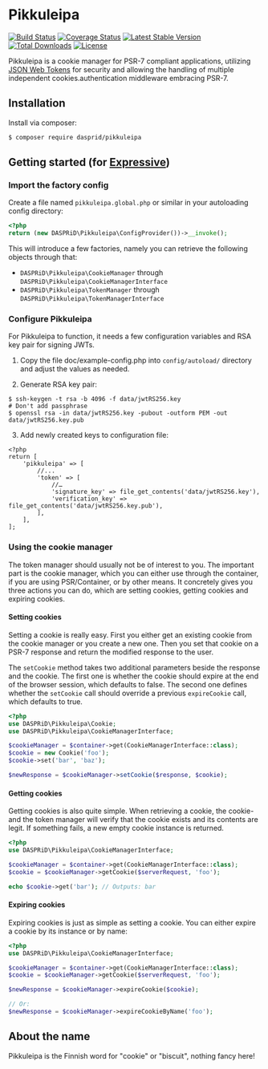 # Pikkuleipa

[![Build Status](https://travis-ci.org/DASPRiD/Pikkuleipa.svg?branch=master)](https://travis-ci.org/DASPRiD/Pikkuleipa)
[![Coverage Status](https://coveralls.io/repos/github/DASPRiD/Pikkuleipa/badge.svg?branch=master)](https://coveralls.io/github/DASPRiD/Pikkuleipa?branch=master)
[![Latest Stable Version](https://poser.pugx.org/dasprid/pikkuleipa/v/stable)](https://packagist.org/packages/dasprid/pikkuleipa)
[![Total Downloads](https://poser.pugx.org/dasprid/pikkuleipa/downloads)](https://packagist.org/packages/dasprid/pikkuleipa)
[![License](https://poser.pugx.org/dasprid/pikkuleipa/license)](https://packagist.org/packages/dasprid/pikkuleipa)

Pikkuleipa is a cookie manager for PSR-7 compliant applications, utilizing [JSON Web Tokens](https://jwt.io/) for
security and allowing the handling of multiple independent cookies.authentication middleware embracing PSR-7.

## Installation

Install via composer:

```bash
$ composer require dasprid/pikkuleipa
```

## Getting started (for [Expressive](https://github.com/zendframework/zend-expressive))

### Import the factory config

Create a file named `pikkuleipa.global.php` or similar in your autoloading config directory:

```php
<?php
return (new DASPRiD\Pikkuleipa\ConfigProvider())->__invoke();
```

This will introduce a few factories, namely you can retrieve the following objects through that:

- `DASPRiD\Pikkuleipa\CookieManager` through `DASPRiD\Pikkuleipa\CookieManagerInterface`
- `DASPRiD\Pikkuleipa\TokenManager` through `DASPRiD\Pikkuleipa\TokenManagerInterface`

### Configure Pikkuleipa

For Pikkuleipa to function, it needs a few configuration variables and RSA key pair for signing JWTs. 

1. Copy the file doc/example-config.php into `config/autoload/` directory and adjust the values as needed.

2. Generate RSA key pair:

```
$ ssh-keygen -t rsa -b 4096 -f data/jwtRS256.key
# Don't add passphrase
$ openssl rsa -in data/jwtRS256.key -pubout -outform PEM -out data/jwtRS256.key.pub 
```

3. Add newly created keys to configuration file:

```
<?php
return [
    'pikkuleipa' => [
        //...
        'token' => [
            //…            
            'signature_key' => file_get_contents('data/jwtRS256.key'),
            'verification_key' => file_get_contents('data/jwtRS256.key.pub'),
        ],
    ],
];
```

### Using the cookie manager

The token manager should usually not be of interest to you. The important part is the cookie manager, which you can
either use through the container, if you are using PSR/Container, or by other means. It concretely gives you three
actions you can do, which are setting cookies, getting cookies and expiring cookies.

#### Setting cookies

Setting a cookie is really easy. First you either get an existing cookie from the cookie manager or you create a new
one. Then you set that cookie on a PSR-7 response and return the modified response to the user.

The `setCookie` method takes two additional parameters beside the response and the cookie. The first one is whether the
cookie should expire at the end of the browser session, which defaults to false. The second one defines whether the
`setCookie` call should override a previous `expireCookie` call, which defaults to true.

```php
<?php
use DASPRiD\Pikkuleipa\Cookie;
use DASPRiD\Pikkuleipa\CookieManagerInterface;

$cookieManager = $container->get(CookieManagerInterface::class);
$cookie = new Cookie('foo');
$cookie->set('bar', 'baz');

$newResponse = $cookieManager->setCookie($response, $cookie);
```

#### Getting cookies

Getting cookies is also quite simple. When retrieving a cookie, the cookie- and the token manager will verify that the
cookie exists and its contents are legit. If something fails, a new empty cookie instance is returned.

```php
<?php
use DASPRiD\Pikkuleipa\CookieManagerInterface;

$cookieManager = $container->get(CookieManagerInterface::class);
$cookie = $cookieManager->getCookie($serverRequest, 'foo');

echo $cookie->get('bar'); // Outputs: bar
```

#### Expiring cookies

Expiring cookies is just as simple as setting a cookie. You can either expire a cookie by its instance or by name:

```php
<?php
use DASPRiD\Pikkuleipa\CookieManagerInterface;

$cookieManager = $container->get(CookieManagerInterface::class);
$cookie = $cookieManager->getCookie($serverRequest, 'foo');

$newResponse = $cookieManager->expireCookie($cookie);

// Or:
$newResponse = $cookieManager->expireCookieByName('foo');
```

## About the name

Pikkuleipa is the Finnish word for "cookie" or "biscuit", nothing fancy here!
